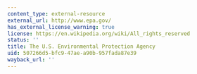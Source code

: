 ```yaml
---
content_type: external-resource
external_url: http://www.epa.gov/
has_external_license_warning: true
license: https://en.wikipedia.org/wiki/All_rights_reserved
status: ''
title: The U.S. Environmental Protection Agency
uid: 507266d5-bfc9-47ae-a90b-957fada87e39
wayback_url: ''
---
```

